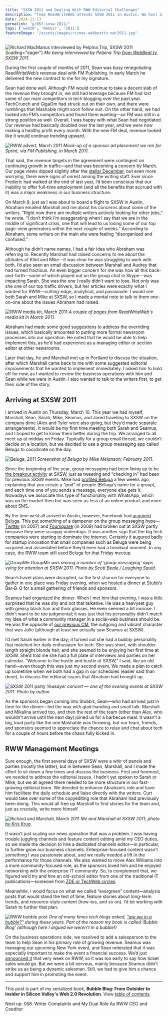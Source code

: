 ```yaml
---
title: "SXSW 2011 and Dealing With RWW Editorial Challenges"
description: "Team ReadWriteWeb attends SXSW 2011 in Austin. We host a BBQ for our sponsors, I meet Sarah and Seamus for the first time, and the RWW management team addresses writer concerns."
date: 2024-11-13
permalink: "p/057-sxsw-2011/"
tags: ['web20', 'memoir', '2011']
featureImage: "/assets/images/ricmac-webbeattv-mar2011.jpg"
---
```


![Richard MacManus interviewed by Pelpina Trip, SXSW 2011](/assets/images/ricmac-webbeattv-mar2011.jpg){loading="eager"}
*Me being interviewed by Pelpina Trip [from WebBeat&#46;tv](https://www.youtube.com/watch?v=jaQaZULQ-AA), SXSW 2011.*

During the first couple of months of 2011, Sean was busy renegotiating ReadWriteWeb’s revenue deal with FM Publishing. In early March he delivered the new contract to me for my signature. 

Sean had done well. Although FM would continue to take a decent slab of the revenue they brought in, we still had leverage because FM had lost some of our main competitors in tech blogging over the past year. TechCrunch and GigaOm had struck out on their own, and there were rumblings that Mashable might soon follow suit. On the other hand, we had looked into FM’s competitors and found them wanting—so FM was still in a strong position as well. Overall, I was happy with what Sean had negotiated. Our revenue had basically doubled over the last year, and we were now making a healthy profit every month. With the new FM deal, revenue looked like it would continue trending upward.

![RWW advert, March 2011](/assets/images/sprint-post-stream-mockup.png)
*Mock-up of a sponsor ad placement we ran for Sprint, via FM Publishing, in March 2011.*

That said, the revenue targets in the agreement were contingent on continuing growth in traffic—and that was becoming a concern by March. Our page views dipped slightly after the [stellar December](/p/056-parc-visit-2010/), but even more worrying, there were signs of unrest among the writing staff. Ever since Frederic had walked at the end of last year, I’d been conscious that our inability to offer full-time employment (and all the benefits that accrued with it) was a major weakness in our business structure.

On March 9, just as I was about to board a flight to SXSW in Austin, Abraham emailed Marshall and me about his concerns about some of the writers. “Right now there are multiple writers actively looking for other jobs,” he wrote. “I don’t think I’m exaggerating when I say that we are in the middle of significant crisis, one that will lead to us losing some of our top page-view generators within the next couple of weeks.” According to Abraham, some writers on the main site were feeling “disorganized and confused.”

Although he didn’t name names, I had a fair idea who Abraham was referring to. Recently Marshall had raised concerns to me about the attitudes of Klint and Mike—it was clear he was struggling to work with both. I’d also seen an email discussion between Marshall and Audrey that had turned fractious. An even bigger concern for me was how all this back-and-forth—some of which played out on the group chat in Skype—was impacting Sarah. She was the one I really didn’t want to lose. Not only was she one of our top traffic drivers, but her articles were exactly what I wanted for RWW—cutting-edge, analytical, and passionate. I would see both Sarah and Mike at SXSW, so I made a mental note to talk to them one-on-one about the issues Abraham had raised.

![RWW media kit, March 2011](/assets/images/rww-mediakit-march2011-excerpt.jpg)
*A couple of pages from ReadWriteWeb's media kit in March 2011.*

Abraham had made some good suggestions to address the overriding issues, which basically amounted to putting more formal newsroom processes into our operation. He noted that he would be able to help implement this, as he’d had experience as a managing editor or section editor at other newsrooms.

Later that day, he and Marshall met up in Portland to discuss the situation, after which Marshall came back to me with some suggested editorial improvements that he wanted to implement immediately. I asked him to hold off for now, as I wanted to review the business operations with him and Sean while we were in Austin. I also wanted to talk to the writers first, to get their side of the story.

## Arriving at SXSW 2011

I arrived in Austin on Thursday, March 10. This year we had myself, Marshall, Sean, Sarah, Mike, Seamus, and Jared traveling to SXSW on the company dime (Alex and Tyler were also going, but they’d made separate arrangements). It would be my first time meeting both Sarah and Seamus, and I hoped to get to know them better during the trip. We arranged to all meet up at midday on Friday. Typically for a group email thread, we couldn’t decide on a location, but we decided to use a group messaging app called Beluga to coordinate on the day. 

![Beluga, 2011](/assets/images/beluga-screenshot-2-23.jpeg)
*Screenshot of Beluga by Mike Melanson; February 2011.*

Since the beginning of the year, group messaging had been lining up to be [the breakout activity](https://web.archive.org/web/20110728180312/http://www.readwriteweb.com/archives/top_trends_of_2011_group_messaging.php) at SXSW, just as tweeting and “checking in” had been for previous SXSW events. Mike had [profiled Beluga](https://web.archive.org/web/20110829153120/http://www.readwriteweb.com/archives/a_sneak_peek_into_the_future_of_beluga_going_beyon.php) a few weeks ago, explaining that you create a “pod” of people (Beluga’s name for a group), and each time one of you sends a message, everyone else gets it. Nowadays we associate this type of functionality with WhatsApp, which was on the market then but was seen as less of an online product and more about SMS.

By the time we’d all arrived in Austin, however, Facebook had [acquired Beluga](https://web.archive.org/web/20110831061925/http://www.readwriteweb.com/archives/facebook_acquires_group_messaging_startup_beluga_s.php). This put something of a dampener on the group messaging hype—[Twitter](/p/twitter-in-2007-key-facts/) (in 2007) and [Foursquare](/p/foursquare-raps-by-the-go-bang-mayor/) (in 2009) had broken out at SXSW partly because they were scrappy underdogs. It was another sign that the big tech companies were starting to [dominate the internet](/p/040-web20-big-tech-control-2009/). Certainly it augured badly for startup innovation that small companies such as Beluga were being acquired and assimilated before they’d even had a breakout moment. In any case, the RWW team still used Beluga for that Friday meetup.

![GroupMe](/assets/images/groupme-grill-mar11.jpg)
*GroupMe was among a number of 'group messaging' apps vying for attention at SXSW 2011. Photo [by Scott Beale / Laughing Squid](http://laughingsquid.com/photos-video-sxsw-interactive-2011/).*

Sean’s travel plans were disrupted, so the first chance for everyone to gather in one place was Friday evening, when we hosted a dinner at Stubb’s Bar-B-Q for a small gathering of friends and sponsors. 

Seamus had organized the dinner. When I met him that evening, I was a little surprised that he was shy and not that talkative. He was a heavyset guy with greasy black hair and thick glasses. He even seemed a bit morose. I didn’t want to be too judgmental; it was just that his personality didn’t match my idea of what a community manager in a social-web business should be. He was the opposite of [our previous CM](/p/047-sxsw-music-2010/), the outgoing and vibrant character that was Jolie (although at least we actually saw Seamus at SXSW).

I’d met Sarah earlier in the day; it turned out she had a bubbly personality that matched her daily enthusiasm for tech. She was short, with shoulder-length straight blonde hair, and she seemed to be enjoying her first time at SXSW. She’d told me she had a full plate of interviews and parties on her calendar. “Welcome to the hustle and bustle of SXSW,” I said, like an old hand—even though this was just my second event. We made a plan to catch up sometime when we both had a gap in our schedules (easier said than done), to discuss the editorial issues that Abraham had brought up.

![SXSW 2011 party](/assets/images/sxsw-2011-party-pic.jpg)
*Yeasayer concert — one of the evening events at SXSW 2011. Photo by author.*

As the sponsors began coming into Stubb’s, Sean—who had arrived just in time for the dinner—led the way with glad-handing and small talk. Marshall and Mikalina arrived too, and then the rest of the team (other than Alex, who wouldn’t arrive until the next day) joined us for a barbecue meal. It wasn’t a big, loud party like the one Mashable was throwing, but our team, friends, and sponsors seemed to appreciate the chance to relax and chat about tech for a couple of hours before the chaos fully kicked in.

## RWW Management Meetings

Sure enough, the first several days of SXSW were a whir of panels and parties (mostly the latter), but in between Sean, Marshall, and I made the effort to sit down a few times and discuss the business. First and foremost, we needed to address the editorial issues. I hadn’t yet spoken to Sarah or Mike, but we all agreed there needed to be more structure in our fast-growing editorial team. We decided to enhance Abraham’s role and have him facilitate the daily schedule and liaise directly with the writers. Curt would take over some of the copyediting role that Abraham had previously been doing. This would all free up Marshall to find stories for the team and, just as crucially, write more himself.

![Richard and Marshall, March 2011](/assets/images/ricmac-marshallk-march2011c.jpg)
*Me and Marshall at SXSW 2011; photo [by Kris Krug](https://www.flickr.com/photos/kk/5519511705/).*

It wasn’t just scaling our news operation that was a problem. I was having trouble juggling channels and feature content editing amid my CEO duties, so we made the decision to hire a dedicated channels editor—in particular, to further grow our business channels. Enterprise-focused content wasn’t something I was passionate about, and we really needed a lift in the performance for those channels. We also wanted to move Alex Williams into a more community-focused role, as the sponsors loved him and he enjoyed networking with the enterprise IT community. So, to complement that, we figured we’d try and hire an old-school editor from one of the traditional IT publications—someone from [ZDE or TechWeb circles](/p/027-acquisition-talks-rww-2008/).

Meanwhile, I would focus on what we called “evergreen” content—analysis posts that would stand the test of time, feature stories about long-term trends, and resource-style content (how-tos, and so on). I’d be working with Sarah to further that plan.

![RWW bubble post](/assets/images/rww-bubble-march2011.jpg)
*One of many times tech blogs asked, ["are we in a bubble?"](https://web.archive.org/web/20110325201046/http://www.readwriteweb.com/archives/are_we_in_a_bubble_2011.php) during these years. Part of the reason my book is called 'Bubble Blog' (although here I argued we weren't in a bubble!)*

On the business operations side, we resolved to add a salesperson to the team to help Sean in his primary role of growing revenue. Seamus was managing our upcoming New York event, and Sean reiterated that it was especially important to make the event a financial success. We’d just [announced it](https://web.archive.org/web/20020214112331/http://www.readwriteweb.com/archives/readwriteweb_2way_summit_june_13-14_2011.php) that very week on RWW, so it was too early to say how ticket sales would go. But we were a bit nervous, mainly because Seamus didn’t strike us as being a dynamic salesman. Still, we had to give him a chance and support him in promoting the event.

* * *

This post is part of my serialized book, **Bubble Blog: From Outsider to Insider in Silicon Valley's Web 2.0 Revolution**. View [table of contents](/p/roadmap-bubbleblog/).

Next up: 058. Writer Complaints and My Dual Role As RWW CEO and Coeditor